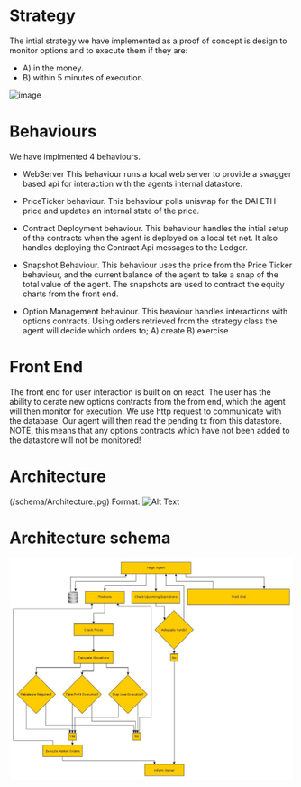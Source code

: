 #  Strategy
The intial strategy we have implemented as a proof of concept is design to monitor options and to execute them if they are:

 - A) in the money.
 - B) within 5 minutes of execution.


![image](../schema/strategy_behaviour.png)

# Behaviours
We have implmented 4 behaviours.

 - WebServer
This behaviour runs a local web server to provide a swagger based api for interaction with the agents internal datastore.

 - PriceTicker behaviour.
This behaviour polls uniswap for the DAI ETH price and updates an internal state of the price.

 - Contract Deployment behaviour.
 This behaviour handles the intial setup of the contracts when the agent is deployed on a local tet net. It also handles deploying the Contract Api messages to the Ledger.

- Snapshot Behaviour.
This behaviour uses the price from the Price Ticker behaviour, and the current balance of the agent to take a snap of the total value of the agent.
The snapshots are used to contract the equity charts from the front end.

 - Option Management behaviour.
 This beaviour handles interactions with options contracts. 
 Using orders retrieved from the strategy class the agent will decide which orders to;
 A) create
 B) exercise

 


# Front End
The front end for user interaction is built on on react.
The user has the ability to cerate new options contracts from the from end, which the agent will then monitor for execution.
We use http request to communicate with the database. 
Our agent will then read the pending tx from this datastore.
NOTE, this means that any options contracts which have not been added to the datastore will not be monitored!

# Architecture

(/schema/Architecture.jpg)
Format: ![Alt Text](url)




# Architecture schema

![image](../schema/Architecture.jpg)




